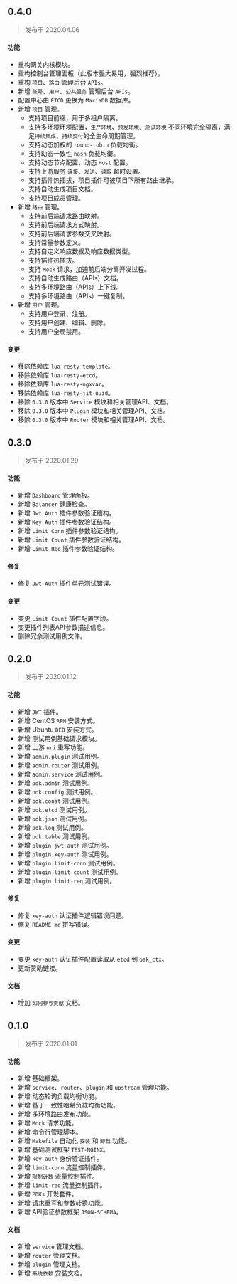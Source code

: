 ## 0.4.0
> 发布于 2020.04.06

#### 功能

- 重构网关内核模块。
- 重构控制台管理面板（此版本强大易用，强烈推荐）。
- 重构 `项目`、`路由` 管理后台 `APIs`。
- 新增 `账号`、`用户`、`公共服务` 管理后台 `APIs`。
- 配置中心由 `ETCD` 更换为 `MariaDB` 数据库。
- 新增 `项目` 管理。
    - 支持项目前缀，用于多租户隔离。
    - 支持多环境环境配置，`生产环境`、`预发环境`、`测试环境` 不同环境完全隔离，满足`持续集成`、`持续交付`的全生命周期管理。
    - 支持动态加权的 `round-robin` 负载均衡。
    - 支持动态一致性 `hash` 负载均衡。
    - 支持动态节点配置，动态 `Host` 配置。
    - 支持上游服务 `连接`、`发送`、`读取` 超时设置。
    - 支持插件热插拔，项目插件可被项目下所有路由继承。
    - 支持自动生成项目文档。
    - 支持项目成员管理。
- 新增 `路由` 管理。
    - 支持前后端请求路由映射。
    - 支持前后端请求方式映射。
    - 支持前后端请求参数交叉映射。
    - 支持常量参数定义。
    - 支持自定义响应数据及响应数据类型。
    - 支持插件热插拔。
    - 支持 `Mock` 请求，加速前后端分离开发过程。
    - 支持自动生成路由（APIs）文档。
    - 支持多环境路由（APIs）上下线。
    - 支持多环境路由（APIs）一键复制。
- 新增 `用户` 管理。
    - 支持用户登录、注册。
    - 支持用户创建、编辑、删除。
    - 支持用户全局禁用。
 
    
#### 变更

- 移除依赖库 `lua-resty-template`。
- 移除依赖库 `lua-resty-etcd`。
- 移除依赖库 `lua-resty-ngxvar`。
- 移除依赖库 `lua-resty-jit-uuid`。
- 移除 `0.3.0` 版本中 `Service` 模块和相关管理API、文档。
- 移除 `0.3.0` 版本中 `Plugin` 模块和相关管理API、文档。
- 移除 `0.3.0` 版本中 `Router` 模块和相关管理API、文档。


## 0.3.0
> 发布于 2020.01.29

#### 功能

- 新增 `Dashboard` 管理面板。
- 新增 `Balancer` 健康检查。
- 新增 `Jwt Auth` 插件参数验证结构。
- 新增 `Key Auth` 插件参数验证结构。
- 新增 `Limit Conn` 插件参数验证结构。
- 新增 `Limit Count` 插件参数验证结构。
- 新增 `Limit Req` 插件参数验证结构。


#### 修复

- 修复 `Jwt Auth` 插件单元测试错误。


#### 变更

- 变更 `Limit Count` 插件配置字段。
- 变更插件列表API参数描述信息。
- 删除冗余测试用例文件。



## 0.2.0
> 发布于 2020.01.12

#### 功能

- 新增 `JWT` 插件。
- 新增 CentOS `RPM` 安装方式。
- 新增 Ubuntu `DEB` 安装方式。
- 新增 测试用例基础请求模块。
- 新增 上游 `uri` 重写功能。
- 新增 `admin.plugin` 测试用例。
- 新增 `admin.router` 测试用例。
- 新增 `admin.service` 测试用例。
- 新增 `pdk.admin` 测试用例。
- 新增 `pdk.config` 测试用例。
- 新增 `pdk.const` 测试用例。
- 新增 `pdk.etcd` 测试用例。
- 新增 `pdk.json` 测试用例。
- 新增 `pdk.log` 测试用例。
- 新增 `pdk.table` 测试用例。
- 新增 `plugin.jwt-auth` 测试用例。
- 新增 `plugin.key-auth` 测试用例。
- 新增 `plugin.limit-conn` 测试用例。
- 新增 `plugin.limit-count` 测试用例。
- 新增 `plugin.limit-req` 测试用例。


#### 修复

- 修复 `key-auth` 认证插件逻辑错误问题。
- 修复 `README.md` 拼写错误。


#### 变更

- 变更 `key-auth` 认证插件配置读取从 `etcd` 到 `oak_ctx`。
- 更新赞助链接。


#### 文档

- 增加 `如何参与贡献` 文档。



## 0.1.0
> 发布于 2020.01.01

#### 功能

- 新增 基础框架。
- 新增 `service`、`router`、`plugin` 和 `upstream` 管理功能。
- 新增 动态轮询负载均衡功能。
- 新增 基于一致性哈希负载均衡功能。
- 新增 多环境路由发布功能。
- 新增 `Mock` 请求功能。
- 新增 命令行管理脚本。
- 新增 `Makefile` 自动化 `安装` 和 `卸载` 功能。
- 新增 基础测试框架 `TEST-NGINX`。
- 新增 `key-auth` 身份验证插件。
- 新增 `limit-conn` 流量控制插件。
- 新增 `限制计数` 流量控制插件。
- 新增 `limit-req` 流量控制插件。
- 新增 `PDKs` 开发套件。
- 新增 请求重写和参数转换功能。
- 新增 API验证参数框架 `JSON-SCHEMA`。


#### 文档

- 新增 `service` 管理文档。
- 新增 `router` 管理文档。
- 新增 `plugin` 管理文档。
- 新增 `系统依赖` 安装文档。
